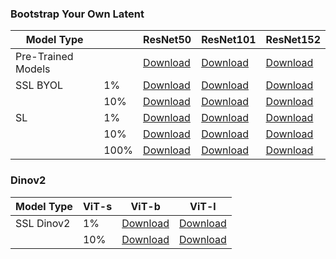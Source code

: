 ### Bootstrap Your Own Latent
| Model Type |          | ResNet50  | ResNet101 | ResNet152 |
|------------|----------|-----------|-----------|-----------|
| Pre-Trained Models|     | [Download]()    | [Download]()    | [Download]()    |
|   SSL  BYOL|    1%    | [Download](https://kmitlthailand-my.sharepoint.com/:u:/g/personal/63609007_kmitl_ac_th/EV5FV4bveo1NqCjYeQmoR08B6GQcHaArWfzQTxGgYgxlqQ?e=hbRD5i)    | [Download](https://kmitlthailand-my.sharepoint.com/:u:/g/personal/63609007_kmitl_ac_th/Edmok9wGgkJBsmGpC98vnQwBQOdbR2UeJOfhuc2oTEPbXA?e=oSeQeg)    | [Download](https://kmitlthailand-my.sharepoint.com/:u:/g/personal/63609007_kmitl_ac_th/Eet9TSWdMwVInBbrAEwdV5YBrbleYE1CAdpkeSllCc0S7g?e=aIiaNW)    |
|            |    10%   | [Download](https://kmitlthailand-my.sharepoint.com/:u:/g/personal/63609007_kmitl_ac_th/ES8MGMxMD0RAs2X93qGrrWQBgYaNRiPH_jfK0F6O93h9qw?e=RT17Lo)    | [Download](https://kmitlthailand-my.sharepoint.com/:u:/g/personal/63609007_kmitl_ac_th/EUWopIfZkpJKu2qg9fnCqOEBgDyVIopAtf4tauIEZrA7IA?e=guRCOx)    | [Download](https://kmitlthailand-my.sharepoint.com/:u:/g/personal/63609007_kmitl_ac_th/EYfxWBaqZ_hFtZCaUzuoreoBMLzYCyU3Dl0cF6CQYlHmeA?e=9t2Xmd)    |
|       SL   |    1%    | [Download](https://kmitlthailand-my.sharepoint.com/:u:/g/personal/63609007_kmitl_ac_th/ERYTdEThcvhBpKBMk17JCi4BM9r2tGXu-gaVQrPUP0HFUA?e=e9fbmD)    | [Download](https://kmitlthailand-my.sharepoint.com/:u:/g/personal/63609007_kmitl_ac_th/EZDQ9uL9KhZHo3sM9VTNY0EBpC8F_Oq-rIHQDxT7AjPxkQ?e=G0m1Jx)    | [Download](https://kmitlthailand-my.sharepoint.com/:u:/g/personal/63609007_kmitl_ac_th/ERpMHC7_sHdPhFkMuQtEyy0BKPgVMs5n5BTudbT7POlBig?e=eld941)    |
|            |    10%    | [Download](https://kmitlthailand-my.sharepoint.com/:u:/g/personal/63609007_kmitl_ac_th/ESvS3Yj549FNmZKHTE8EcHEBwsXlW281cMHgdDc05jn4rQ?e=wjjfiE)    | [Download](https://kmitlthailand-my.sharepoint.com/:u:/g/personal/63609007_kmitl_ac_th/EYMBip_WJtRBgBpBPTrog88BGQoFLOp-nN9AIpJRo9dy1w?e=5XzOZX)    | [Download](https://kmitlthailand-my.sharepoint.com/:u:/g/personal/63609007_kmitl_ac_th/EWDH5ETxkypNq8lhexDN4rAB3DBtbYVt1YxUdTpIYgM6zg?e=ivT4Aa)    |
|            |    100%    | [Download](https://kmitlthailand-my.sharepoint.com/:u:/g/personal/63609007_kmitl_ac_th/EU5BWw_ZsLJDkbBOje-uiNkBdJGXF8zjtHW58KM3wsiqqg?e=4gkU76)    | [Download](https://kmitlthailand-my.sharepoint.com/:u:/g/personal/63609007_kmitl_ac_th/ESWNnuWNvqFJn056o6L-NugBXpNGfTZpBI88YKi2UQ_zmw?e=O9wXr6)    | [Download](https://kmitlthailand-my.sharepoint.com/:u:/g/personal/63609007_kmitl_ac_th/EYtn4lW35DdJmjZQtVxP4ZcBTahIXxNQ1cUuXwr47l-7JA?e=Yki2MM)    |



### Dinov2
| Model Type   | ViT-s | ViT-b | ViT-l |
|--------------|-------|-------|-------|
| SSL Dinov2   |    1%    | [Download]()    | [Download]()    | [Download]()    |
|              |    10%   | [Download]()    | [Download]()    | [Download]()    |
